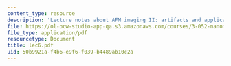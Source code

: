 ```yaml
---
content_type: resource
description: 'Lecture notes about AFM imaging II: artifacts and applications.'
file: https://ol-ocw-studio-app-qa.s3.amazonaws.com/courses/3-052-nanomechanics-of-materials-and-biomaterials-spring-2007/50b9921af4b6e9f6f039b4489ab10c2a_lec6.pdf
file_type: application/pdf
resourcetype: Document
title: lec6.pdf
uid: 50b9921a-f4b6-e9f6-f039-b4489ab10c2a
---
```

